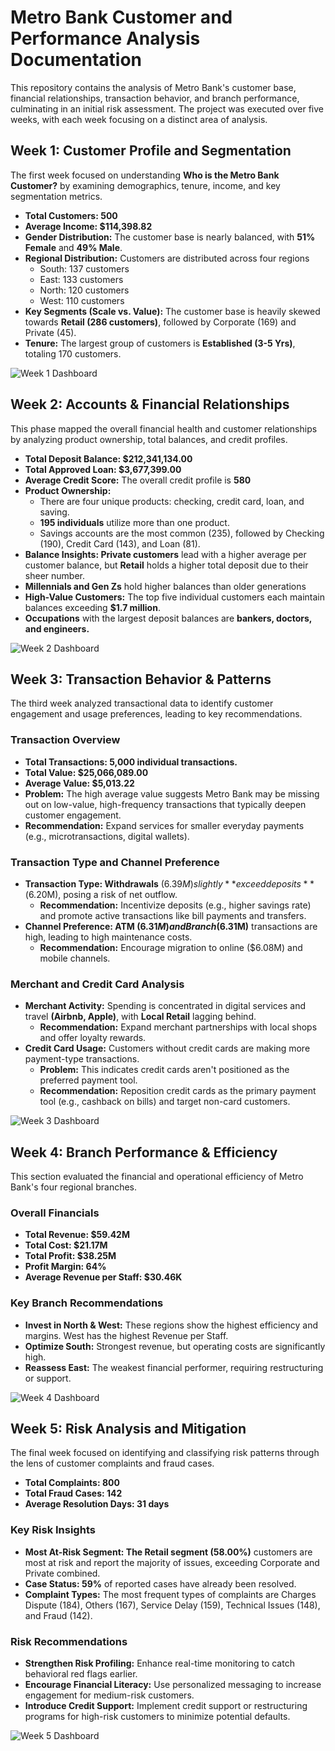 # Metro Bank Customer and Performance Analysis Documentation
This repository contains the analysis of Metro Bank's customer base, financial relationships, transaction behavior, and branch performance, culminating in an initial risk assessment. The project was executed over five weeks, with each week focusing on a distinct area of analysis.
## Week 1: Customer Profile and Segmentation
The first week focused on understanding **Who is the Metro Bank Customer?** by examining demographics, tenure, income, and key segmentation metrics.
- **Total Customers: 500**
- **Average Income: $114,398.82**
- **Gender Distribution:** The customer base is nearly balanced, with **51% Female** and **49% Male**.
- **Regional Distribution:** Customers are distributed across four regions
  - South: 137 customers
  - East: 133 customers
  - North: 120 customers
  - West: 110 customers
- **Key Segments (Scale vs. Value):** The customer base is heavily skewed towards **Retail (286 customers)**, followed by Corporate (169) and Private (45).
- **Tenure:** The largest group of customers is **Established (3-5 Yrs)**, totaling 170 customers.

![Week 1 Dashboard](./dash1.png)

## Week 2: Accounts & Financial Relationships
This phase mapped the overall financial health and customer relationships by analyzing product ownership, total balances, and credit profiles.
- **Total Deposit Balance: $212,341,134.00**
- **Total Approved Loan: $3,677,399.00**
- **Average Credit Score:** The overall credit profile is **580**
- **Product Ownership:**
  - There are four unique products: checking, credit card, loan, and saving.
  - **195 individuals** utilize more than one product.
  - Savings accounts are the most common (235), followed by Checking (190), Credit Card (143), and Loan (81).
- **Balance Insights: Private customers** lead with a higher average per customer balance, but **Retail** holds a higher total deposit due to their sheer number.
- **Millennials and Gen Zs** hold higher balances than older generations
- **High-Value Customers:** The top five individual customers each maintain balances exceeding **$1.7 million**.
- **Occupations** with the largest deposit balances are **bankers, doctors, and engineers.**

![Week 2 Dashboard](./dash2.png)

## Week 3: Transaction Behavior & Patterns
The third week analyzed transactional data to identify customer engagement and usage preferences, leading to key recommendations.
### Transaction Overview
- **Total Transactions: 5,000 individual transactions.**
- **Total Value: $25,066,089.00**
- **Average Value: $5,013.22**
- **Problem:** The high average value suggests Metro Bank may be missing out on low-value, high-frequency transactions that typically deepen customer engagement.
- **Recommendation:** Expand services for smaller everyday payments (e.g., microtransactions, digital wallets).
### Transaction Type and Channel Preference
- **Transaction Type: Withdrawals** ($6.39M) slightly **exceed deposits** ($6.20M), posing a risk of net outflow.
  - **Recommendation:** Incentivize deposits (e.g., higher savings rate) and promote active transactions like bill payments and transfers.
- **Channel Preference: ATM ($6.31M) and Branch ($6.31M)** transactions are high, leading to high maintenance costs.
  - **Recommendation:** Encourage migration to online ($6.08M) and mobile channels.
### Merchant and Credit Card Analysis
- **Merchant Activity:** Spending is concentrated in digital services and travel **(Airbnb, Apple)**, with **Local Retail** lagging behind.
  - **Recommendation:** Expand merchant partnerships with local shops and offer loyalty rewards.
- **Credit Card Usage:** Customers without credit cards are making more payment-type transactions.
  - **Problem:** This indicates credit cards aren't positioned as the preferred payment tool.
  - **Recommendation:** Reposition credit cards as the primary payment tool (e.g., cashback on bills) and target non-card customers.
 
![Week 3 Dashboard](./dash3.png)

## Week 4: Branch Performance & Efficiency
This section evaluated the financial and operational efficiency of Metro Bank's four regional branches.
### Overall Financials
- **Total Revenue: $59.42M**
- **Total Cost: $21.17M**
- **Total Profit: $38.25M**
- **Profit Margin: 64%**
- **Average Revenue per Staff: $30.46K**
### Key Branch Recommendations
- **Invest in North & West:** These regions show the highest efficiency and margins. West has the highest Revenue per Staff.
- **Optimize South:** Strongest revenue, but operating costs are significantly high.
- **Reassess East:** The weakest financial performer, requiring restructuring or support.

![Week 4 Dashboard](./dash4.png)

## Week 5: Risk Analysis and Mitigation
The final week focused on identifying and classifying risk patterns through the lens of customer complaints and fraud cases.
- **Total Complaints: 800**
- **Total Fraud Cases: 142**
- **Average Resolution Days: 31 days**
### Key Risk Insights
- **Most At-Risk Segment: The Retail segment (58.00%)** customers are most at risk and report the majority of issues, exceeding Corporate and Private combined.
- **Case Status: 59%** of reported cases have already been resolved.
- **Complaint Types:** The most frequent types of complaints are Charges Dispute (184), Others (167), Service Delay (159), Technical Issues (148), and Fraud (142).
### Risk Recommendations
- **Strengthen Risk Profiling:** Enhance real-time monitoring to catch behavioral red flags earlier.
- **Encourage Financial Literacy:** Use personalized messaging to increase engagement for medium-risk customers.
- **Introduce Credit Support:** Implement credit support or restructuring programs for high-risk customers to minimize potential defaults.

![Week 5 Dashboard](./dash5.png)
